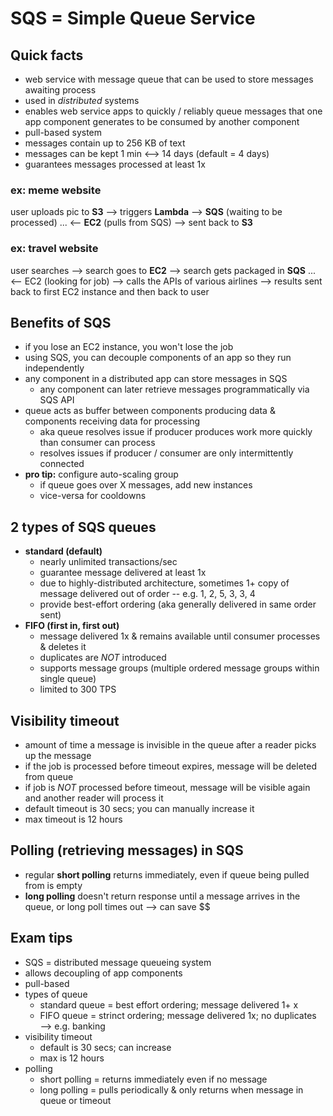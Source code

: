 # SQS = Simple Queue Service

## Quick facts
- web service with message queue that can be used to store messages awaiting process
- used in _distributed_ systems
- enables web service apps to quickly / reliably queue messages that one app component generates to be consumed by another component
- pull-based system
- messages contain up to 256 KB of text
- messages can be kept 1 min ⟷ 14 days (default = 4 days)
- guarantees messages processed at least 1x

### ex: meme website
user uploads pic to __S3__ ⟶ triggers __Lambda__ ⟶ __SQS__ (waiting to be processed) ... ⟵ __EC2__ (pulls from SQS) ⟶ sent back to __S3__

### ex: travel website
user searches ⟶ search goes to __EC2__ ⟶ search gets packaged in __SQS__ ... ⟵ EC2 (looking for job) ⟶ calls the APIs of various airlines ⟶ results sent back to first EC2 instance and then back to user

## Benefits of SQS
- if you lose an EC2 instance, you won't lose the job
- using SQS, you can decouple components of an app so they run independently
- any component in a distributed app can store messages in SQS
  - any component can later retrieve messages programmatically via SQS API
- queue acts as buffer between components producing data & components receiving data for processing
  - aka queue resolves issue if producer produces work more quickly than consumer can process
  - resolves issues if producer / consumer are only intermittently connected
- __pro tip:__ configure auto-scaling group
  - if queue goes over X messages, add new instances
  - vice-versa for cooldowns

## 2 types of SQS queues
- __standard (default)__
  - nearly unlimited transactions/sec
  - guarantee message delivered at least 1x
  - due to highly-distributed architecture, sometimes 1+ copy of message delivered out of order -- e.g. 1, 2, 5, 3, 3, 4
  - provide best-effort ordering (aka generally delivered in same order sent)
- __FIFO (first in, first out)__
  - message delivered 1x & remains available until consumer processes & deletes it
  - duplicates are _NOT_ introduced
  - supports message groups (multiple ordered message groups within single queue)
  - limited to 300 TPS

## Visibility timeout
- amount of time a message is invisible in the queue after a reader picks up the message
- if the job is processed before timeout expires, message will be deleted from queue
- if job is _NOT_ processed before timeout, message will be visible again and another reader will process it
- default timeout is 30 secs; you can manually increase it
- max timeout is 12 hours

## Polling (retrieving messages) in SQS
- regular __short polling__ returns immediately, even if queue being pulled from is empty
- __long polling__ doesn't return response until a message arrives in the queue, or long poll times out ⟶ can save $$

## Exam tips
- SQS = distributed message queueing system
- allows decoupling of app components
- pull-based
- types of queue
  - standard queue = best effort ordering; message delivered 1+ x
  - FIFO queue = strinct ordering; message delivered 1x; no duplicates ⟶ e.g. banking
- visibility timeout
  - default is 30 secs; can increase
  - max is 12 hours
- polling
  - short polling = returns immediately even if no message
  - long polling = pulls periodically & only returns when message in queue or timeout